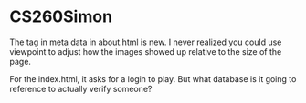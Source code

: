 # CS260Simon
The tag in meta data in about.html is new. I never realized you could use viewpoint to adjust how the images showed up relative to the size of the page. 

For the index.html, it asks for a login to play. But what database is it going to reference to actually verify someone?